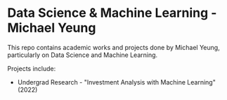 # Data Science &amp; Machine Learning - Michael Yeung
This repo contains academic works and projects done by Michael Yeung, particularly on Data Science and Machine Learning.

Projects include:
- Undergrad Research - "Investment Analysis with Machine Learning" (2022)
 
